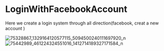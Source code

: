 # LoginWithFacebookAccount
Here we create a login system through all direction(facebook, creat a new account )

![75328867_1329164120577115_5094500240111697920_n](https://user-images.githubusercontent.com/46280184/68607664-0cdcc300-04a9-11ea-846c-e026959ab0a5.jpg)
![75442989_461224324551016_1412714189327171584_n](https://user-images.githubusercontent.com/46280184/68607665-0d755980-04a9-11ea-81c6-8083ddea2d56.jpg)
